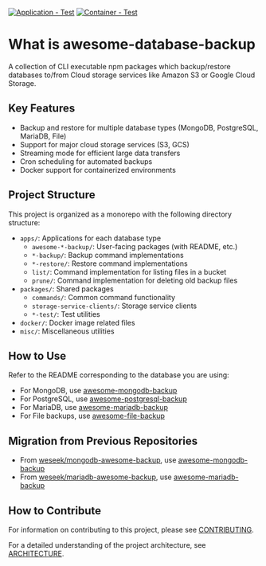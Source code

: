 [![Application - Test](https://github.com/weseek/awesome-database-backup/actions/workflows/app-test.yaml/badge.svg)](https://github.com/weseek/awesome-database-backup/actions/workflows/app-test.yaml)
[![Container - Test](https://github.com/weseek/awesome-database-backup/actions/workflows/container-test.yaml/badge.svg)](https://github.com/weseek/awesome-database-backup/actions/workflows/container-test.yaml)

# What is awesome-database-backup

A collection of CLI executable npm packages which backup/restore databases to/from Cloud storage services like Amazon S3 or Google Cloud Storage.

## Key Features

- Backup and restore for multiple database types (MongoDB, PostgreSQL, MariaDB, File)
- Support for major cloud storage services (S3, GCS)
- Streaming mode for efficient large data transfers
- Cron scheduling for automated backups
- Docker support for containerized environments

## Project Structure

This project is organized as a monorepo with the following directory structure:

- `apps/`: Applications for each database type
  - `awesome-*-backup/`: User-facing packages (with README, etc.)
  - `*-backup/`: Backup command implementations
  - `*-restore/`: Restore command implementations
  - `list/`: Command implementation for listing files in a bucket
  - `prune/`: Command implementation for deleting old backup files
- `packages/`: Shared packages
  - `commands/`: Common command functionality
  - `storage-service-clients/`: Storage service clients
  - `*-test/`: Test utilities
- `docker/`: Docker image related files
- `misc/`: Miscellaneous utilities

## How to Use

Refer to the README corresponding to the database you are using:

- For MongoDB, use [awesome-mongodb-backup](./apps/awesome-mongodb-backup)
- For PostgreSQL, use [awesome-postgresql-backup](./apps/awesome-postgresql-backup)
- For MariaDB, use [awesome-mariadb-backup](./apps/awesome-mariadb-backup)
- For File backups, use [awesome-file-backup](./apps/awesome-file-backup)

## Migration from Previous Repositories

- From [weseek/mongodb-awesome-backup](https://github.com/weseek/mongodb-awesome-backup), use [awesome-mongodb-backup](./apps/awesome-mongodb-backup)
- From [weseek/mariadb-awesome-backup](https://github.com/weseek/mariadb-awesome-backup), use [awesome-mariadb-backup](./apps/awesome-mariadb-backup)

## How to Contribute

For information on contributing to this project, please see [CONTRIBUTING](./docs/CONTRIBUTING.md).

For a detailed understanding of the project architecture, see [ARCHITECTURE](./docs/ARCHITECTURE.md).
